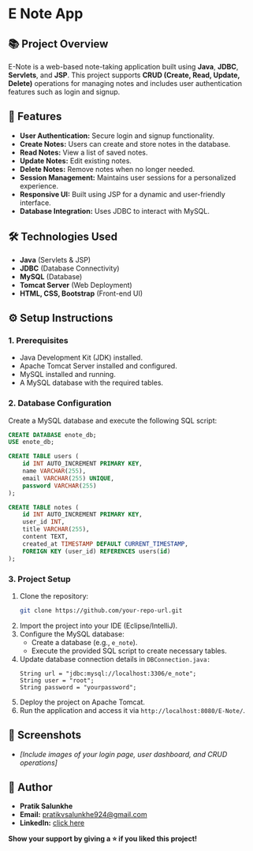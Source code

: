 # E Note App

## 📚 Project Overview

E-Note is a web-based note-taking application built using **Java**, **JDBC**, **Servlets**, and **JSP**. This project supports **CRUD (Create, Read, Update, Delete)** operations for managing notes and includes user authentication features such as login and signup.

## 🚀 Features

- **User Authentication:** Secure login and signup functionality.
- **Create Notes:** Users can create and store notes in the database.
- **Read Notes:** View a list of saved notes.
- **Update Notes:** Edit existing notes.
- **Delete Notes:** Remove notes when no longer needed.
- **Session Management:** Maintains user sessions for a personalized experience.
- **Responsive UI:** Built using JSP for a dynamic and user-friendly interface.
- **Database Integration:** Uses JDBC to interact with MySQL.

## 🛠️ Technologies Used

- **Java** (Servlets & JSP)
- **JDBC** (Database Connectivity)
- **MySQL** (Database)
- **Tomcat Server** (Web Deployment)
- **HTML, CSS, Bootstrap** (Front-end UI)

## ⚙️ Setup Instructions

### 1. Prerequisites
- Java Development Kit (JDK) installed.
- Apache Tomcat Server installed and configured.
- MySQL installed and running.
- A MySQL database with the required tables.

### 2. Database Configuration
Create a MySQL database and execute the following SQL script:

```sql
CREATE DATABASE enote_db;
USE enote_db;

CREATE TABLE users (
    id INT AUTO_INCREMENT PRIMARY KEY,
    name VARCHAR(255),
    email VARCHAR(255) UNIQUE,
    password VARCHAR(255)
);

CREATE TABLE notes (
    id INT AUTO_INCREMENT PRIMARY KEY,
    user_id INT,
    title VARCHAR(255),
    content TEXT,
    created_at TIMESTAMP DEFAULT CURRENT_TIMESTAMP,
    FOREIGN KEY (user_id) REFERENCES users(id)
);
```

### 3. Project Setup

1. Clone the repository:  
   ```bash
   git clone https://github.com/your-repo-url.git
   ```
2. Import the project into your IDE (Eclipse/IntelliJ).
3. Configure the MySQL database:
   - Create a database (e.g., ```e_note```).
   - Execute the provided SQL script to create necessary tables.
4. Update database connection details in ```DBConnection.java:```
   ```
   String url = "jdbc:mysql://localhost:3306/e_note";
   String user = "root";
   String password = "yourpassword";
   ```
5. Deploy the project on Apache Tomcat.
6. Run the application and access it via ```http://localhost:8080/E-Note/```.

## 📸 Screenshots
- *[Include images of your login page, user dashboard, and CRUD operations]*

## 👤 Author
- **Pratik Salunkhe**
- **Email:** pratikvsalunkhe924@gmail.com
- **LinkedIn:** [click here](https://www.linkedin.com/in/pratik-salunkhe-84157a269/)

**Show your support by giving a ⭐ if you liked this project!**
